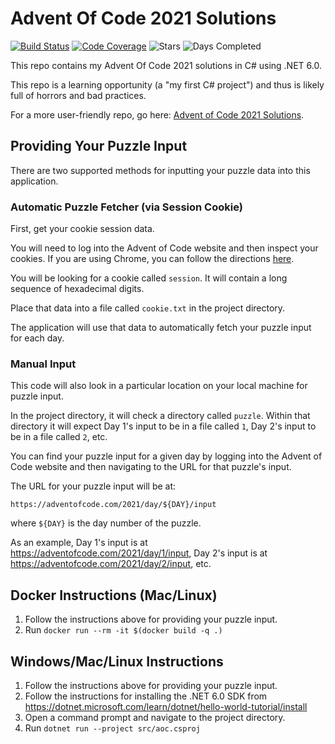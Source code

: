 # Advent Of Code 2021 Solutions

[![Build Status](https://github.com/akaritakai/AdventOfCode2021-Csharp/actions/workflows/main.yml/badge.svg)](https://github.com/akaritakai/AdventOfCode2021-Csharp/actions)
[![Code Coverage](https://img.shields.io/codecov/c/github/akaritakai/AdventOfCode2021-Csharp.svg)](https://codecov.io/gh/akaritakai/AdventOfCode2021-Csharp)
![Stars](https://img.shields.io/badge/stars%20⭐-28-yellow)
![Days Completed](https://img.shields.io/badge/days%20completed-14-green)

This repo contains my Advent Of Code 2021 solutions in C# using .NET 6.0.

This repo is a learning opportunity (a "my first C# project") and thus is likely full of horrors and bad practices.

For a more user-friendly repo, go here: [Advent of Code 2021 Solutions](https://github.com/akaritakai/AdventOfCode2021).

## Providing Your Puzzle Input

There are two supported methods for inputting your puzzle data into this application.

### Automatic Puzzle Fetcher (via Session Cookie)

First, get your cookie session data.

You will need to log into the Advent of Code website and then inspect your cookies.
If you are using Chrome, you can follow the directions [here](https://developers.google.com/web/tools/chrome-devtools/storage/cookies).

You will be looking for a cookie called `session`. It will contain a long sequence of hexadecimal digits.

Place that data into a file called `cookie.txt` in the project directory.

The application will use that data to automatically fetch your puzzle input for each day.

### Manual Input

This code will also look in a particular location on your local machine for puzzle input.

In the project directory, it will check a directory called `puzzle`.
Within that directory it will expect Day 1's input to be in a file called `1`, Day 2's input to be in a file called `2`, etc.
 
You can find your puzzle input for a given day by logging into the Advent of Code website and then navigating to the URL
for that puzzle's input.

The URL for your puzzle input will be at:
```
https://adventofcode.com/2021/day/${DAY}/input
```
where `${DAY}` is the day number of the puzzle.

As an example, Day 1's input is at https://adventofcode.com/2021/day/1/input,
Day 2's input is at https://adventofcode.com/2021/day/2/input, etc.

## Docker Instructions (Mac/Linux)

1. Follow the instructions above for providing your puzzle input.
2. Run `docker run --rm -it $(docker build -q .)`

## Windows/Mac/Linux Instructions

1. Follow the instructions above for providing your puzzle input.
2. Follow the instructions for installing the .NET 6.0 SDK from https://dotnet.microsoft.com/learn/dotnet/hello-world-tutorial/install
3. Open a command prompt and navigate to the project directory.
4. Run `dotnet run --project src/aoc.csproj`